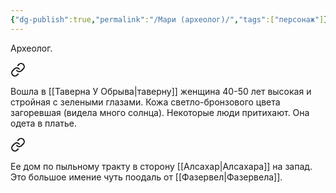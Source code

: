```yaml
---
{"dg-publish":true,"permalink":"/Мари (археолог)/","tags":["персонаж"]}
---
```


Археолог.


<div class="transclusion internal-embed is-loaded"><a class="markdown-embed-link" href="/12-marta-2023/#9ebda9" aria-label="Open link"><svg xmlns="http://www.w3.org/2000/svg" width="24" height="24" viewBox="0 0 24 24" fill="none" stroke="currentColor" stroke-width="2" stroke-linecap="round" stroke-linejoin="round" class="svg-icon lucide-link"><path d="M10 13a5 5 0 0 0 7.54.54l3-3a5 5 0 0 0-7.07-7.07l-1.72 1.71"></path><path d="M14 11a5 5 0 0 0-7.54-.54l-3 3a5 5 0 0 0 7.07 7.07l1.71-1.71"></path></svg></a><div class="markdown-embed">



Вошла в [[Таверна У Обрыва\|таверну]] женщина 40-50 лет высокая и стройная с зелеными глазами. Кожа светло-бронзового цвета загоревшая (видела много солнца). Некоторые люди притихают. Она одета в платье. 

</div></div>


<div class="transclusion internal-embed is-loaded"><a class="markdown-embed-link" href="/12-marta-2023/#fd97c0" aria-label="Open link"><svg xmlns="http://www.w3.org/2000/svg" width="24" height="24" viewBox="0 0 24 24" fill="none" stroke="currentColor" stroke-width="2" stroke-linecap="round" stroke-linejoin="round" class="svg-icon lucide-link"><path d="M10 13a5 5 0 0 0 7.54.54l3-3a5 5 0 0 0-7.07-7.07l-1.72 1.71"></path><path d="M14 11a5 5 0 0 0-7.54-.54l-3 3a5 5 0 0 0 7.07 7.07l1.71-1.71"></path></svg></a><div class="markdown-embed">



Ее дом по пыльному тракту в сторону [[Алсахар\|Алсахара]] на запад. Это большое имение чуть поодаль от [[Фазервел\|Фазервела]]. 

</div></div>
